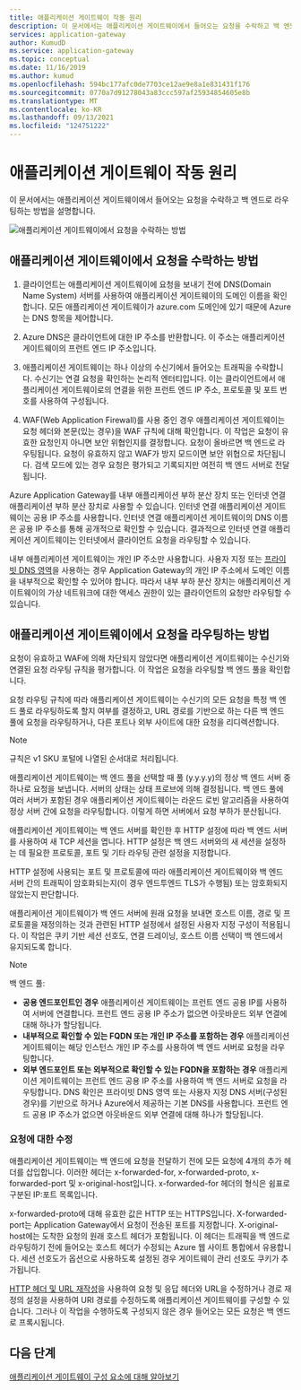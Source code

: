 ```yaml
---
title: 애플리케이션 게이트웨이 작동 원리
description: 이 문서에서는 애플리케이션 게이트웨이에서 들어오는 요청을 수락하고 백 엔드로 라우팅하는 방법에 대한 정보를 제공합니다.
services: application-gateway
author: KumudD
ms.service: application-gateway
ms.topic: conceptual
ms.date: 11/16/2019
ms.author: kumud
ms.openlocfilehash: 594bc177afc0de7703ce12ae9e8a1e831431f176
ms.sourcegitcommit: 0770a7d91278043a83ccc597af25934854605e8b
ms.translationtype: MT
ms.contentlocale: ko-KR
ms.lasthandoff: 09/13/2021
ms.locfileid: "124751222"
---
```

# <a name="how-an-application-gateway-works"></a>애플리케이션 게이트웨이 작동 원리

이 문서에서는 애플리케이션 게이트웨이에서 들어오는 요청을 수락하고 백 엔드로 라우팅하는 방법을 설명합니다.

![애플리케이션 게이트웨이에서 요청을 수락하는 방법](./media/how-application-gateway-works/how-application-gateway-works.png)

## <a name="how-an-application-gateway-accepts-a-request"></a>애플리케이션 게이트웨이에서 요청을 수락하는 방법

1. 클라이언트는 애플리케이션 게이트웨이에 요청을 보내기 전에 DNS(Domain Name System) 서버를 사용하여 애플리케이션 게이트웨이의 도메인 이름을 확인합니다. 모든 애플리케이션 게이트웨이가 azure.com 도메인에 있기 때문에 Azure는 DNS 항목을 제어합니다.

2. Azure DNS은 클라이언트에 대한 IP 주소를 반환합니다. 이 주소는 애플리케이션 게이트웨이의 프런트 엔드 IP 주소입니다.

3. 애플리케이션 게이트웨이는 하나 이상의 수신기에서 들어오는 트래픽을 수락합니다. 수신기는 연결 요청을 확인하는 논리적 엔터티입니다. 이는 클라이언트에서 애플리케이션 게이트웨이로의 연결을 위한 프런트 엔드 IP 주소, 프로토콜 및 포트 번호를 사용하여 구성됩니다.

4. WAF(Web Application Firewall)를 사용 중인 경우 애플리케이션 게이트웨이는 요청 헤더와 본문(있는 경우)을 WAF 규칙에 대해 확인합니다. 이 작업은 요청이 유효한 요청인지 아니면 보안 위협인지를 결정합니다. 요청이 올바르면 백 엔드로 라우팅됩니다. 요청이 유효하지 않고 WAF가 방지 모드이면 보안 위협으로 차단됩니다. 검색 모드에 있는 경우 요청은 평가되고 기록되지만 여전히 백 엔드 서버로 전달됩니다.

Azure Application Gateway를 내부 애플리케이션 부하 분산 장치 또는 인터넷 연결 애플리케이션 부하 분산 장치로 사용할 수 있습니다. 인터넷 연결 애플리케이션 게이트웨이는 공용 IP 주소를 사용합니다. 인터넷 연결 애플리케이션 게이트웨이의 DNS 이름은 공용 IP 주소를 통해 공개적으로 확인할 수 있습니다. 결과적으로 인터넷 연결 애플리케이션 게이트웨이는 인터넷에서 클라이언트 요청을 라우팅할 수 있습니다.

내부 애플리케이션 게이트웨이는 개인 IP 주소만 사용합니다. 사용자 지정 또는 [프라이빗 DNS 영역](../dns/private-dns-overview.md)을 사용하는 경우 Application Gateway의 개인 IP 주소에서 도메인 이름을 내부적으로 확인할 수 있어야 합니다. 따라서 내부 부하 분산 장치는 애플리케이션 게이트웨이의 가상 네트워크에 대한 액세스 권한이 있는 클라이언트의 요청만 라우팅할 수 있습니다.

## <a name="how-an-application-gateway-routes-a-request"></a>애플리케이션 게이트웨이에서 요청을 라우팅하는 방법

요청이 유효하고 WAF에 의해 차단되지 않았다면 애플리케이션 게이트웨이는 수신기와 연결된 요청 라우팅 규칙을 평가합니다. 이 작업은 요청을 라우팅할 백 엔드 풀을 확인합니다.

요청 라우팅 규칙에 따라 애플리케이션 게이트웨이는 수신기의 모든 요청을 특정 백 엔드 풀로 라우팅하도록 할지 여부를 결정하고, URL 경로를 기반으로 하는 다른 백 엔드 풀에 요청을 라우팅하거나, 다른 포트나 외부 사이트에 대한 요청을 리디렉션합니다.
>[!NOTE]
>규칙은 v1 SKU 포털에 나열된 순서대로 처리됩니다. 

애플리케이션 게이트웨이는 백 엔드 풀을 선택할 때 풀 (y.y.y.y)의 정상 백 엔드 서버 중 하나로 요청을 보냅니다. 서버의 상태는 상태 프로브에 의해 결정됩니다. 백 엔드 풀에 여러 서버가 포함된 경우 애플리케이션 게이트웨이는 라운드 로빈 알고리즘을 사용하여 정상 서버 간에 요청을 라우팅합니다. 이렇게 하면 서버에서 요청 부하가 분산됩니다.

애플리케이션 게이트웨이는 백 엔드 서버를 확인한 후 HTTP 설정에 따라 백 엔드 서버를 사용하여 새 TCP 세션을 엽니다. HTTP 설정은 백 엔드 서버와의 새 세션을 설정하는 데 필요한 프로토콜, 포트 및 기타 라우팅 관련 설정을 지정합니다.

HTTP 설정에 사용되는 포트 및 프로토콜에 따라 애플리케이션 게이트웨이와 백 엔드 서버 간의 트래픽이 암호화되는지(이 경우 엔드투엔드 TLS가 수행됨) 또는 암호화되지 않았는지 판단합니다.

애플리케이션 게이트웨이가 백 엔드 서버에 원래 요청을 보내면 호스트 이름, 경로 및 프로토콜을 재정의하는 것과 관련된 HTTP 설정에서 설정된 사용자 지정 구성이 적용됩니다. 이 작업은 쿠키 기반 세션 선호도, 연결 드레이닝, 호스트 이름 선택이 백 엔드에서 유지되도록 합니다.

 >[!NOTE]
>백 엔드 풀:
> - **공용 엔드포인트인 경우** 애플리케이션 게이트웨이는 프런트 엔드 공용 IP를 사용하여 서버에 연결합니다. 프런트 엔드 공용 IP 주소가 없으면 아웃바운드 외부 연결에 대해 하나가 할당됩니다.
> - **내부적으로 확인할 수 있는 FQDN 또는 개인 IP 주소를 포함하는 경우** 애플리케이션 게이트웨이는 해당 인스턴스 개인 IP 주소를 사용하여 백 엔드 서버로 요청을 라우팅합니다.
> - **외부 엔드포인트 또는 외부적으로 확인할 수 있는 FQDN을 포함하는 경우** 애플리케이션 게이트웨이는 프런트 엔드 공용 IP 주소를 사용하여 백 엔드 서버로 요청을 라우팅합니다. DNS 확인은 프라이빗 DNS 영역 또는 사용자 지정 DNS 서버(구성된 경우)를 기반으로 하거나 Azure에서 제공하는 기본 DNS를 사용합니다. 프런트 엔드 공용 IP 주소가 없으면 아웃바운드 외부 연결에 대해 하나가 할당됩니다.

### <a name="modifications-to-the-request"></a>요청에 대한 수정

애플리케이션 게이트웨이는 백 엔드에 요청을 전달하기 전에 모든 요청에 4개의 추가 헤더를 삽입합니다. 이러한 헤더는 x-forwarded-for, x-forwarded-proto, x-forwarded-port 및 x-original-host입니다. x-forwarded-for 헤더의 형식은 쉼표로 구분된 IP:포트 목록입니다.

x-forwarded-proto에 대해 유효한 값은 HTTP 또는 HTTPS입니다. X-forwarded-port는 Application Gateway에서 요청이 전송된 포트를 지정합니다. X-original-host에는 도착한 요청의 원래 호스트 헤더가 포함됩니다. 이 헤더는 트래픽을 백 엔드로 라우팅하기 전에 들어오는 호스트 헤더가 수정되는 Azure 웹 사이트 통합에서 유용합니다. 세션 선호도가 옵션으로 사용하도록 설정된 경우 게이트웨이 관리 선호도 쿠키가 추가됩니다.

[HTTP 헤더 및 URL 재작성](rewrite-http-headers-url.md)을 사용하여 요청 및 응답 헤더와 URL을 수정하거나 경로 재정의 설정을 사용하여 URI 경로를 수정하도록 애플리케이션 게이트웨이를 구성할 수 있습니다. 그러나 이 작업을 수행하도록 구성되지 않은 경우 들어오는 모든 요청은 백 엔드로 프록시됩니다.

## <a name="next-steps"></a>다음 단계

[애플리케이션 게이트웨이 구성 요소에 대해 알아보기](application-gateway-components.md)
